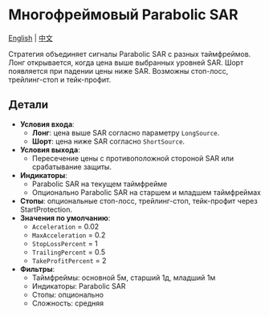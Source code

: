 # Многофреймовый Parabolic SAR
[English](README.md) | [中文](README_cn.md)

Стратегия объединяет сигналы Parabolic SAR с разных таймфреймов. Лонг открывается, когда цена выше выбранных уровней SAR. Шорт появляется при падении цены ниже SAR. Возможны стоп-лосс, трейлинг-стоп и тейк-профит.

## Детали

- **Условия входа**:
  - **Лонг**: цена выше SAR согласно параметру `LongSource`.
  - **Шорт**: цена ниже SAR согласно `ShortSource`.
- **Условия выхода**:
  - Пересечение цены с противоположной стороной SAR или срабатывание защиты.
- **Индикаторы**:
  - Parabolic SAR на текущем таймфрейме
  - Опционально Parabolic SAR на старшем и младшем таймфреймах
- **Стопы**: опциональные стоп-лосс, трейлинг-стоп, тейк-профит через StartProtection.
- **Значения по умолчанию**:
  - `Acceleration` = 0.02
  - `MaxAcceleration` = 0.2
  - `StopLossPercent` = 1
  - `TrailingPercent` = 0.5
  - `TakeProfitPercent` = 2
- **Фильтры**:
  - Таймфреймы: основной 5м, старший 1д, младший 1м
  - Индикаторы: Parabolic SAR
  - Стопы: опционально
  - Сложность: средняя
